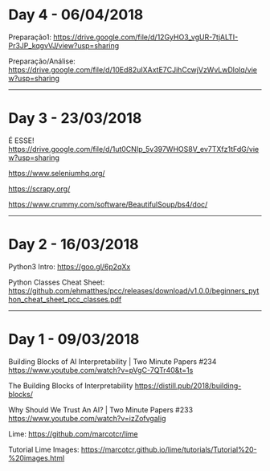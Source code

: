 # Day 4 - 06/04/2018

Preparação1:
https://drive.google.com/file/d/12GyHO3_vgUR-7tjALTI-Pr3JP_kqgvVJ/view?usp=sharing

Preparação/Análise:
https://drive.google.com/file/d/10Ed82uIXAxtE7CJihCcwjVzWvLwDlolq/view?usp=sharing

___
# Day 3 - 23/03/2018
É ESSE!
https://drive.google.com/file/d/1ut0CNIp_5v397WHOS8V_ev7TXfz1tFdG/view?usp=sharing

https://www.seleniumhq.org/

https://scrapy.org/

https://www.crummy.com/software/BeautifulSoup/bs4/doc/

___
# Day 2 - 16/03/2018

Python3 Intro:
https://goo.gl/6p2qXx

Python Classes Cheat Sheet:
https://github.com/ehmatthes/pcc/releases/download/v1.0.0/beginners_python_cheat_sheet_pcc_classes.pdf
___
# Day 1 - 09/03/2018

Building Blocks of AI Interpretability | Two Minute Papers #234
https://www.youtube.com/watch?v=pVgC-7QTr40&t=1s

The Building Blocks of Interpretability
https://distill.pub/2018/building-blocks/

Why Should We Trust An AI? | Two Minute Papers #233
https://www.youtube.com/watch?v=izZofvgaIig

Lime:
https://github.com/marcotcr/lime

Tutorial Lime Images:
https://marcotcr.github.io/lime/tutorials/Tutorial%20-%20images.html
